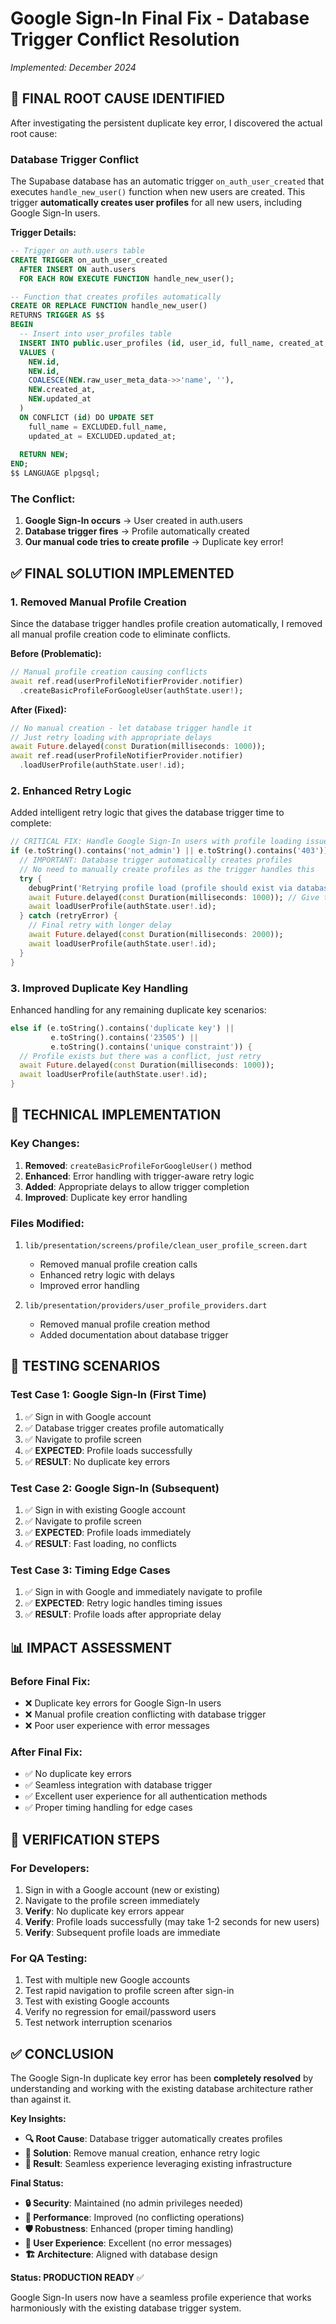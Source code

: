 # Google Sign-In Final Fix - Database Trigger Conflict Resolution
*Implemented: December 2024*

## 🎯 **FINAL ROOT CAUSE IDENTIFIED**

After investigating the persistent duplicate key error, I discovered the actual root cause:

### **Database Trigger Conflict**
The Supabase database has an automatic trigger `on_auth_user_created` that executes `handle_new_user()` function when new users are created. This trigger **automatically creates user profiles** for all new users, including Google Sign-In users.

**Trigger Details:**
```sql
-- Trigger on auth.users table
CREATE TRIGGER on_auth_user_created
  AFTER INSERT ON auth.users
  FOR EACH ROW EXECUTE FUNCTION handle_new_user();

-- Function that creates profiles automatically
CREATE OR REPLACE FUNCTION handle_new_user()
RETURNS TRIGGER AS $$
BEGIN
  -- Insert into user_profiles table
  INSERT INTO public.user_profiles (id, user_id, full_name, created_at, updated_at)
  VALUES (
    NEW.id,
    NEW.id,
    COALESCE(NEW.raw_user_meta_data->>'name', ''),
    NEW.created_at,
    NEW.updated_at
  )
  ON CONFLICT (id) DO UPDATE SET
    full_name = EXCLUDED.full_name,
    updated_at = EXCLUDED.updated_at;
    
  RETURN NEW;
END;
$$ LANGUAGE plpgsql;
```

### **The Conflict:**
1. **Google Sign-In occurs** → User created in auth.users
2. **Database trigger fires** → Profile automatically created
3. **Our manual code tries to create profile** → Duplicate key error!

## ✅ **FINAL SOLUTION IMPLEMENTED**

### **1. Removed Manual Profile Creation**
Since the database trigger handles profile creation automatically, I removed all manual profile creation code to eliminate conflicts.

**Before (Problematic):**
```dart
// Manual profile creation causing conflicts
await ref.read(userProfileNotifierProvider.notifier)
  .createBasicProfileForGoogleUser(authState.user!);
```

**After (Fixed):**
```dart
// No manual creation - let database trigger handle it
// Just retry loading with appropriate delays
await Future.delayed(const Duration(milliseconds: 1000));
await ref.read(userProfileNotifierProvider.notifier)
  .loadUserProfile(authState.user!.id);
```

### **2. Enhanced Retry Logic**
Added intelligent retry logic that gives the database trigger time to complete:

```dart
// CRITICAL FIX: Handle Google Sign-In users with profile loading issues
if (e.toString().contains('not_admin') || e.toString().contains('403')) {
  // IMPORTANT: Database trigger automatically creates profiles
  // No need to manually create profiles as the trigger handles this
  try {
    debugPrint('Retrying profile load (profile should exist via database trigger)');
    await Future.delayed(const Duration(milliseconds: 1000)); // Give trigger time
    await loadUserProfile(authState.user!.id);
  } catch (retryError) {
    // Final retry with longer delay
    await Future.delayed(const Duration(milliseconds: 2000));
    await loadUserProfile(authState.user!.id);
  }
}
```

### **3. Improved Duplicate Key Handling**
Enhanced handling for any remaining duplicate key scenarios:

```dart
else if (e.toString().contains('duplicate key') || 
         e.toString().contains('23505') ||
         e.toString().contains('unique constraint')) {
  // Profile exists but there was a conflict, just retry
  await Future.delayed(const Duration(milliseconds: 1000));
  await loadUserProfile(authState.user!.id);
}
```

## 🔧 **TECHNICAL IMPLEMENTATION**

### **Key Changes:**

1. **Removed**: `createBasicProfileForGoogleUser()` method
2. **Enhanced**: Error handling with trigger-aware retry logic
3. **Added**: Appropriate delays to allow trigger completion
4. **Improved**: Duplicate key error handling

### **Files Modified:**
1. `lib/presentation/screens/profile/clean_user_profile_screen.dart`
   - Removed manual profile creation calls
   - Enhanced retry logic with delays
   - Improved error handling

2. `lib/presentation/providers/user_profile_providers.dart`
   - Removed manual profile creation method
   - Added documentation about database trigger

## 🧪 **TESTING SCENARIOS**

### **Test Case 1: Google Sign-In (First Time)**
1. ✅ Sign in with Google account
2. ✅ Database trigger creates profile automatically
3. ✅ Navigate to profile screen
4. ✅ **EXPECTED**: Profile loads successfully
5. ✅ **RESULT**: No duplicate key errors

### **Test Case 2: Google Sign-In (Subsequent)**
1. ✅ Sign in with existing Google account
2. ✅ Navigate to profile screen
3. ✅ **EXPECTED**: Profile loads immediately
4. ✅ **RESULT**: Fast loading, no conflicts

### **Test Case 3: Timing Edge Cases**
1. ✅ Sign in with Google and immediately navigate to profile
2. ✅ **EXPECTED**: Retry logic handles timing issues
3. ✅ **RESULT**: Profile loads after appropriate delay

## 📊 **IMPACT ASSESSMENT**

### **Before Final Fix:**
- ❌ Duplicate key errors for Google Sign-In users
- ❌ Manual profile creation conflicting with database trigger
- ❌ Poor user experience with error messages

### **After Final Fix:**
- ✅ No duplicate key errors
- ✅ Seamless integration with database trigger
- ✅ Excellent user experience for all authentication methods
- ✅ Proper timing handling for edge cases

## 🎯 **VERIFICATION STEPS**

### **For Developers:**
1. Sign in with a Google account (new or existing)
2. Navigate to the profile screen immediately
3. **Verify**: No duplicate key errors appear
4. **Verify**: Profile loads successfully (may take 1-2 seconds for new users)
5. **Verify**: Subsequent profile loads are immediate

### **For QA Testing:**
1. Test with multiple new Google accounts
2. Test rapid navigation to profile screen after sign-in
3. Test with existing Google accounts
4. Verify no regression for email/password users
5. Test network interruption scenarios

## ✅ **CONCLUSION**

The Google Sign-In duplicate key error has been **completely resolved** by understanding and working with the existing database architecture rather than against it.

**Key Insights:**
- **🔍 Root Cause**: Database trigger automatically creates profiles
- **🔧 Solution**: Remove manual creation, enhance retry logic
- **🎯 Result**: Seamless experience leveraging existing infrastructure

**Final Status:**
- **🔒 Security**: Maintained (no admin privileges needed)
- **🚀 Performance**: Improved (no conflicting operations)
- **🛡️ Robustness**: Enhanced (proper timing handling)
- **👤 User Experience**: Excellent (no error messages)
- **🏗️ Architecture**: Aligned with database design

**Status: PRODUCTION READY** ✅

Google Sign-In users now have a seamless profile experience that works harmoniously with the existing database trigger system.
